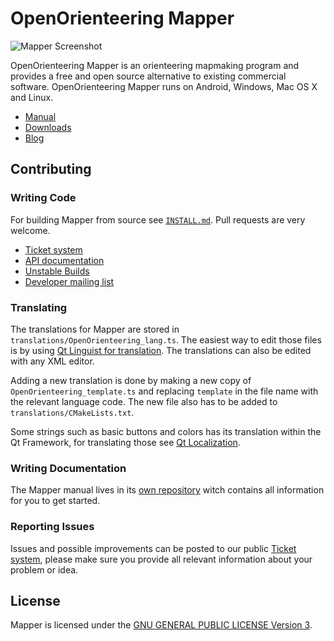 # OpenOrienteering Mapper

![Mapper Screenshot](http://openorienteering.github.io/mapper-manual/pages/images/main_window.png)

OpenOrienteering Mapper is an orienteering mapmaking program and provides a free and open source alternative to existing commercial software. OpenOrienteering Mapper runs on Android, Windows, Mac OS X and Linux.

 - [Manual](http://openorienteering.org/mapper-manual/)
 - [Downloads](https://github.com/OpenOrienteering/mapper/releases)
 - [Blog](http://openorienteering.github.io/)


## Contributing

### Writing Code

For building Mapper from source see [`INSTALL.md`](https://github.com/OpenOrienteering/mapper/blob/master/INSTALL.md). Pull requests are very welcome.

 - [Ticket system](https://github.com/OpenOrienteering/mapper/issues)
 - [API documentation](http://openorienteering.github.io/api-docs/mapper/)
 - [Unstable Builds](http://openorienteering.github.io/news/2015/mapper-unstable-packages/)
 - [Developer mailing list](https://lists.sourceforge.net/lists/listinfo/oorienteering-devel)


### Translating

The translations for Mapper are stored in `translations/OpenOrienteering_lang.ts`. The easiest way to edit those files is by using [Qt Linguist for translation](http://doc.qt.io/qt-5/linguist-translators.html). The translations can also be edited with any XML editor.

Adding a new translation is done by making a new copy of `OpenOrienteering_template.ts` and replacing `template` in the file name with the relevant language code. The new file also has to be added to `translations/CMakeLists.txt`.

Some strings such as basic buttons and colors has its translation within the Qt Framework, for translating those see [Qt Localization](https://wiki.qt.io/Qt_Localization).


### Writing Documentation

The Mapper manual lives in its [own repository](https://github.com/OpenOrienteering/mapper-manual) witch contains all information for you to get started.


### Reporting Issues

Issues and possible improvements can be posted to our public [Ticket system](https://github.com/OpenOrienteering/mapper/issues), please make sure you provide all relevant information about your problem or idea.


## License

Mapper is licensed under the [GNU GENERAL PUBLIC LICENSE Version 3](https://www.gnu.org/licenses/gpl.html).
